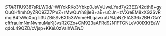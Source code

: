 $START$lU9387sRLW0d/+WiYokRKo3Ybkp0JsVyUweLYad7y23EZ/42dth8+gyOuQHfImhOyZRO9ZZ7PmZ+rMwQuYn8jleB+aE+uCiJn+zVXreEM8xXG2SvRmqiB4fsWoXpgTi3UZBiBSvBXf53WnmeHLqawxuUMJpNZFIAS36x2BH7GaYcftfraulmNmNwmuMaKjSvsR2CZx+CM923aAFRd92N1FTGNLeV00IXKfEaWqdoL49QZD/cVjsp+KKeL0zVaIhW$END$